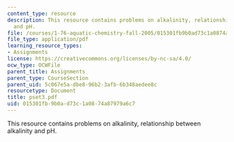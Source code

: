 ```yaml
---
content_type: resource
description: This resource contains problems on alkalinity, relationship between alkalinity
  and pH.
file: /courses/1-76-aquatic-chemistry-fall-2005/015301fb9b0ad73c1a0874a87979a6c7_pset3.pdf
file_type: application/pdf
learning_resource_types:
- Assignments
license: https://creativecommons.org/licenses/by-nc-sa/4.0/
ocw_type: OCWFile
parent_title: Assignments
parent_type: CourseSection
parent_uid: 5c067e5a-dbe8-96b2-3afb-6b348aedee8c
resourcetype: Document
title: pset3.pdf
uid: 015301fb-9b0a-d73c-1a08-74a87979a6c7
---
```

This resource contains problems on alkalinity, relationship between alkalinity and pH.